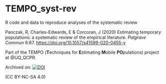 # TEMPO_syst-rev

R code and data to reproduce analyses of the systematic review 

Panczak, R, Charles-Edwards, E & Corcoran, J (2020) Estimating temporary populations: a systematic review of the empirical literature. *Palgrave Commun* 6:87. https://doi.org/10.1057/s41599-020-0455-y

Part of the TEMPO (**T**echniques for **E**stimating **M**obile **PO**pulations) project at @UQ_QCPR.

Archived on: [![DOI](https://zenodo.org/badge/195745469.svg)](https://zenodo.org/badge/latestdoi/195745469)

(CC BY-NC-SA 4.0)
